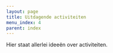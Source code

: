 ```yaml
---
layout: page
title: Uitdagende activiteiten
menu_index: 4
parent: index
---
```


Hier staat allerlei ideeën over activiteiten.

